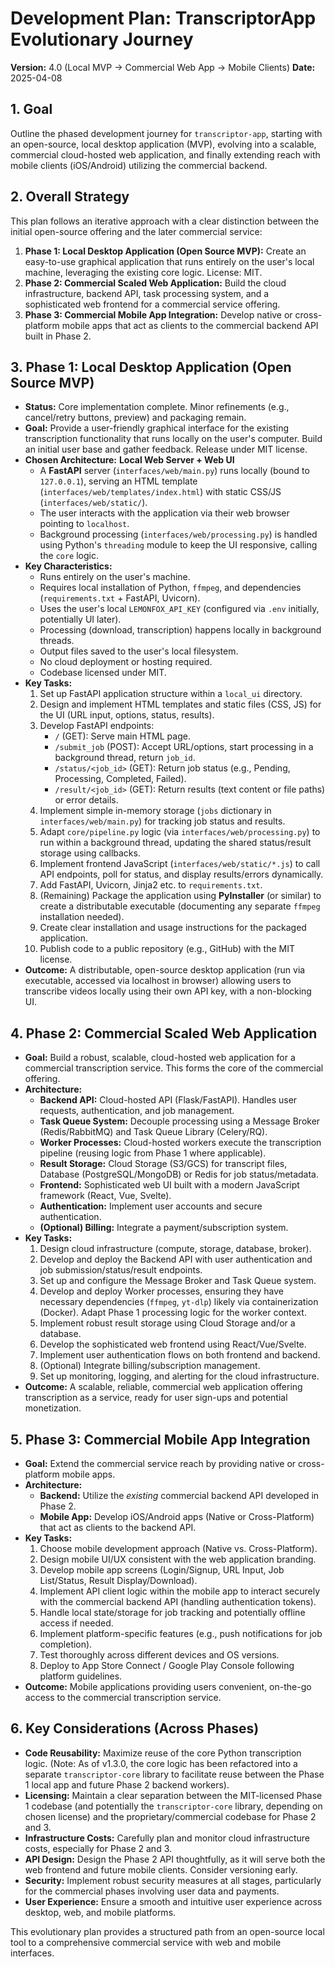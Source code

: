 # Development Plan: TranscriptorApp Evolutionary Journey

**Version:** 4.0 (Local MVP -> Commercial Web App -> Mobile Clients)
**Date:** 2025-04-08

## 1. Goal

Outline the phased development journey for `transcriptor-app`, starting with an open-source, local desktop application (MVP), evolving into a scalable, commercial cloud-hosted web application, and finally extending reach with mobile clients (iOS/Android) utilizing the commercial backend.

## 2. Overall Strategy

This plan follows an iterative approach with a clear distinction between the initial open-source offering and the later commercial service:

1.  **Phase 1: Local Desktop Application (Open Source MVP):** Create an easy-to-use graphical application that runs entirely on the user's local machine, leveraging the existing core logic. License: MIT.
2.  **Phase 2: Commercial Scaled Web Application:** Build the cloud infrastructure, backend API, task processing system, and a sophisticated web frontend for a commercial service offering.
3.  **Phase 3: Commercial Mobile App Integration:** Develop native or cross-platform mobile apps that act as clients to the commercial backend API built in Phase 2.

## 3. Phase 1: Local Desktop Application (Open Source MVP)

- **Status:** Core implementation complete. Minor refinements (e.g., cancel/retry buttons, preview) and packaging remain.
- **Goal:** Provide a user-friendly graphical interface for the existing transcription functionality that runs locally on the user's computer. Build an initial user base and gather feedback. Release under MIT license.
- **Chosen Architecture:** **Local Web Server + Web UI**
  - A **FastAPI** server (`interfaces/web/main.py`) runs locally (bound to `127.0.0.1`), serving an HTML template (`interfaces/web/templates/index.html`) with static CSS/JS (`interfaces/web/static/`).
  - The user interacts with the application via their web browser pointing to `localhost`.
  - Background processing (`interfaces/web/processing.py`) is handled using Python's `threading` module to keep the UI responsive, calling the `core` logic.
- **Key Characteristics:**
  - Runs entirely on the user's machine.
  - Requires local installation of Python, `ffmpeg`, and dependencies (`requirements.txt` + FastAPI, Uvicorn).
  - Uses the user's local `LEMONFOX_API_KEY` (configured via `.env` initially, potentially UI later).
  - Processing (download, transcription) happens locally in background threads.
  - Output files saved to the user's local filesystem.
  - No cloud deployment or hosting required.
  - Codebase licensed under MIT.
- **Key Tasks:**
  1.  Set up FastAPI application structure within a `local_ui` directory.
  2.  Design and implement HTML templates and static files (CSS, JS) for the UI (URL input, options, status, results).
  3.  Develop FastAPI endpoints:
      - `/` (GET): Serve main HTML page.
      - `/submit_job` (POST): Accept URL/options, start processing in a background thread, return `job_id`.
      - `/status/<job_id>` (GET): Return job status (e.g., Pending, Processing, Completed, Failed).
      - `/result/<job_id>` (GET): Return results (text content or file paths) or error details.
  4.  Implement simple in-memory storage (`jobs` dictionary in `interfaces/web/main.py`) for tracking job status and results.
  5.  Adapt `core/pipeline.py` logic (via `interfaces/web/processing.py`) to run within a background thread, updating the shared status/result storage using callbacks.
  6.  Implement frontend JavaScript (`interfaces/web/static/*.js`) to call API endpoints, poll for status, and display results/errors dynamically.
  7.  Add FastAPI, Uvicorn, Jinja2 etc. to `requirements.txt`.
  8.  (Remaining) Package the application using **PyInstaller** (or similar) to create a distributable executable (documenting any separate `ffmpeg` installation needed).
  9.  Create clear installation and usage instructions for the packaged application.
  10. Publish code to a public repository (e.g., GitHub) with the MIT license.
- **Outcome:** A distributable, open-source desktop application (run via executable, accessed via localhost in browser) allowing users to transcribe videos locally using their own API key, with a non-blocking UI.

## 4. Phase 2: Commercial Scaled Web Application

- **Goal:** Build a robust, scalable, cloud-hosted web application for a commercial transcription service. This forms the core of the commercial offering.
- **Architecture:**
  - **Backend API:** Cloud-hosted API (Flask/FastAPI). Handles user requests, authentication, and job management.
  - **Task Queue System:** Decouple processing using a Message Broker (Redis/RabbitMQ) and Task Queue Library (Celery/RQ).
  - **Worker Processes:** Cloud-hosted workers execute the transcription pipeline (reusing logic from Phase 1 where applicable).
  - **Result Storage:** Cloud Storage (S3/GCS) for transcript files, Database (PostgreSQL/MongoDB) or Redis for job status/metadata.
  - **Frontend:** Sophisticated web UI built with a modern JavaScript framework (React, Vue, Svelte).
  - **Authentication:** Implement user accounts and secure authentication.
  - **(Optional) Billing:** Integrate a payment/subscription system.
- **Key Tasks:**
  1.  Design cloud infrastructure (compute, storage, database, broker).
  2.  Develop and deploy the Backend API with user authentication and job submission/status/result endpoints.
  3.  Set up and configure the Message Broker and Task Queue system.
  4.  Develop and deploy Worker processes, ensuring they have necessary dependencies (`ffmpeg`, `yt-dlp`) likely via containerization (Docker). Adapt Phase 1 processing logic for the worker context.
  5.  Implement robust result storage using Cloud Storage and/or a database.
  6.  Develop the sophisticated web frontend using React/Vue/Svelte.
  7.  Implement user authentication flows on both frontend and backend.
  8.  (Optional) Integrate billing/subscription management.
  9.  Set up monitoring, logging, and alerting for the cloud infrastructure.
- **Outcome:** A scalable, reliable, commercial web application offering transcription as a service, ready for user sign-ups and potential monetization.

## 5. Phase 3: Commercial Mobile App Integration

- **Goal:** Extend the commercial service reach by providing native or cross-platform mobile apps.
- **Architecture:**
  - **Backend:** Utilize the _existing_ commercial backend API developed in Phase 2.
  - **Mobile App:** Develop iOS/Android apps (Native or Cross-Platform) that act as clients to the backend API.
- **Key Tasks:**
  1.  Choose mobile development approach (Native vs. Cross-Platform).
  2.  Design mobile UI/UX consistent with the web application branding.
  3.  Develop mobile app screens (Login/Signup, URL Input, Job List/Status, Result Display/Download).
  4.  Implement API client logic within the mobile app to interact securely with the commercial backend API (handling authentication tokens).
  5.  Handle local state/storage for job tracking and potentially offline access if needed.
  6.  Implement platform-specific features (e.g., push notifications for job completion).
  7.  Test thoroughly across different devices and OS versions.
  8.  Deploy to App Store Connect / Google Play Console following platform guidelines.
- **Outcome:** Mobile applications providing users convenient, on-the-go access to the commercial transcription service.

## 6. Key Considerations (Across Phases)

- **Code Reusability:** Maximize reuse of the core Python transcription logic. (Note: As of v1.3.0, the core logic has been refactored into a separate `transcriptor-core` library to facilitate reuse between the Phase 1 local app and future Phase 2 backend workers).
- **Licensing:** Maintain a clear separation between the MIT-licensed Phase 1 codebase (and potentially the `transcriptor-core` library, depending on chosen license) and the proprietary/commercial codebase for Phase 2 and 3.
- **Infrastructure Costs:** Carefully plan and monitor cloud infrastructure costs, especially for Phase 2 and 3.
- **API Design:** Design the Phase 2 API thoughtfully, as it will serve both the web frontend and future mobile clients. Consider versioning early.
- **Security:** Implement robust security measures at all stages, particularly for the commercial phases involving user data and payments.
- **User Experience:** Ensure a smooth and intuitive user experience across desktop, web, and mobile platforms.

This evolutionary plan provides a structured path from an open-source local tool to a comprehensive commercial service with web and mobile interfaces.
